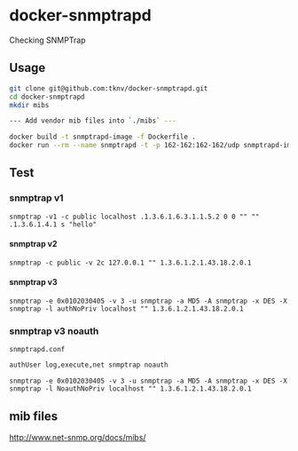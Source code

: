 # docker-snmptrapd

Checking SNMPTrap

## Usage

```bash
git clone git@github.com:tknv/docker-snmptrapd.git
cd docker-snmptrapd
mkdir mibs

--- Add vendor mib files into `./mibs` ---

docker build -t snmptrapd-image -f Dockerfile .
docker run --rm --name snmptrapd -t -p 162-162:162-162/udp snmptrapd-image
```

## Test

### snmptrap v1

`snmptrap -v1 -c public localhost .1.3.6.1.6.3.1.1.5.2 0 0 "" "" .1.3.6.1.4.1 s "hello"`

#### snmptrap v2

`snmptrap -c public -v 2c 127.0.0.1 "" 1.3.6.1.2.1.43.18.2.0.1`

#### snmptrap v3

`snmptrap -e 0x0102030405 -v 3 -u snmptrap -a MD5 -A snmptrap -x DES -X snmptrap -l authNoPriv localhost "" 1.3.6.1.2.1.43.18.2.0.1`

### snmptrap v3 noauth

`snmptrapd.conf`

```bash
authUser log,execute,net snmptrap noauth
```

`snmptrap -e 0x0102030405 -v 3 -u snmptrap -a MD5 -A snmptrap -x DES -X snmptrap -l NoauthNoPriv localhost "" 1.3.6.1.2.1.43.18.2.0.1`

## mib files

http://www.net-snmp.org/docs/mibs/
